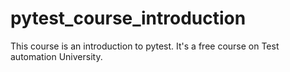 # pytest_course_introduction
This course is an introduction to pytest. It's a free course on Test automation University.
